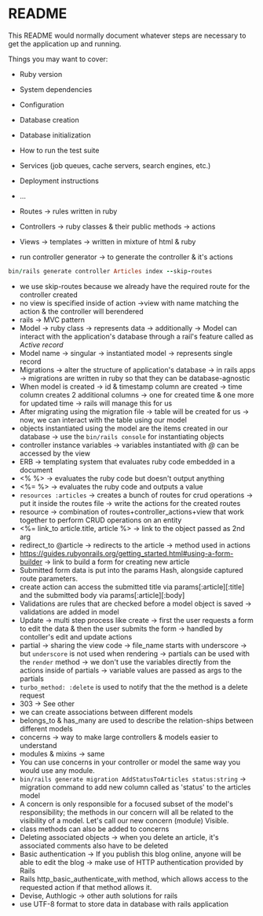 # README

This README would normally document whatever steps are necessary to get the
application up and running.

Things you may want to cover:

* Ruby version

* System dependencies

* Configuration

* Database creation

* Database initialization

* How to run the test suite

* Services (job queues, cache servers, search engines, etc.)

* Deployment instructions

* ...

* Routes -> rules written in ruby
* Controllers -> ruby classes & their public methods -> actions
* Views -> templates -> written in mixture of html & ruby
* run controller generator -> to generate the controller & it's actions 
```ruby
bin/rails generate controller Articles index --skip-routes
```
* we use skip-routes because we already have the required route for the controller created
* no view is specified inside of action ->view with name matching the action & the controller will berendered
* rails -> MVC pattern
* Model -> ruby class -> represents data -> additionally -> Model can interact with the application's database through a rail's feature called as *Active record*
* Model name -> singular -> instantiated model -> represents single record
* Migrations -> alter the structure of application's database -> in rails apps -> migrations are written in ruby so that they can be database-agnostic
* When model is created -> id & timestamp column are created -> time column creates 2 additional columns -> one for created time & one more for updated time -> rails will manage this for us
* After migrating using the migration file -> table will be created for us -> now, we can interact with the table using our model
* objects instantiated using the model are the items created in our database -> use the `bin/rails console` for instantiating objects
* controller instance variables -> variables instantiated with *@* can be accessed by the view
* ERB -> templating system that evaluates ruby code embedded in a document
* <% %>    -> evaluates the ruby code but doesn't output anything
* <%= %>    -> evaluates the ruby code and outputs a value
* `resources :articles` -> creates a bunch of routes for crud operations -> put it inside the routes file -> write the actions for the created routes
* resource -> combination of routes+controller_actions+view that work together to perform CRUD operations on an entity 
*   <%= link_to article.title, article %> -> link to the object passed as 2nd arg
*    redirect_to @article -> redirects to the article -> method used in actions
*  https://guides.rubyonrails.org/getting_started.html#using-a-form-builder -> link to build a form for creating new article
*  Submitted form data is put into the params Hash, alongside captured route parameters.
*  create action can access the submitted title via params[:article][:title] and the submitted body via params[:article][:body]
* Validations are rules that are checked before a model object is saved -> validations are added in model
* Update -> multi step process like create -> first the user requests a form to edit the data & then the user submits the form -> handled by contoller's edit and update actions
* partial -> sharing the view code -> file_name starts with underscore -> but `underscore` is not used when rendering -> partials can be used with the `render` method -> we don't use the variables directly from the actions inside of partials -> variable values are passed as args to the partials
* `turbo_method: :delete` is used to notify that the the method is a delete request
* 303 -> See other
* we can create associations between different models
* belongs_to & has_many are used to describe the relation-ships between different models
* concerns -> way to make large controllers & models easier to understand
* modules & mixins -> same
* You can use concerns in your controller or model the same way you would use any module. 
* `bin/rails generate migration AddStatusToArticles status:string` -> migration command to add new column called as 'status' to the articles model
* A concern is only responsible for a focused subset of the model's responsibility; the methods in our concern will all be related to the visibility of a model. Let's call our new concern (module) Visible.
* class methods can also be added to concerns
* Deleting associated objects -> when you delete an article, it's associated comments also have to be deleted
* Basic authentication -> If you publish this blog online, anyone will be able to edit the blog -> make use of HTTP authentication provided by Rails
* Rails http_basic_authenticate_with method, which allows access to the requested action if that method allows it.
* Devise, Authlogic -> other auth solutions for rails
* use UTF-8 format to store data in database with rails application